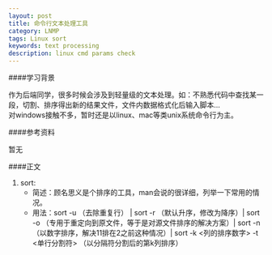 ```yaml
---
layout: post
title: 命令行文本处理工具
category: LNMP
tags: Linux sort 
keywords: text processing
description: linux cmd params check
---
```


####学习背景

作为后端同学，很多时候会涉及到轻量级的文本处理。如：不熟悉代码中查找某一段，切割、排序得出新的结果文件，文件内数据格式化后输入脚本...  
对windows接触不多，暂时还是以linux、mac等类unix系统命令行为主。

####参考资料  

暂无

####正文

1. sort:
	- 简述：顾名思义是个排序的工具，man会说的很详细，列举一下常用的情况。
	- 用法：sort -u （去除重复行） | sort -r （默认升序，修改为降序）| sort -o （专用于重定向到原文件，等于是对源文件排序的解决方案）| sort -n （以数字排序，解决11排在2之前这种情况）|  sort -k <列的排序数字> -t <单行分割符> （以分隔符分割后的第k列排序）
